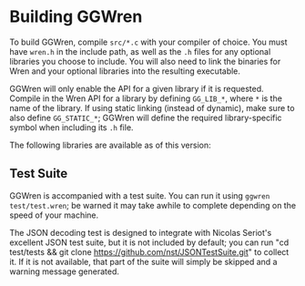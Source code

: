 # Building GGWren

To build GGWren, compile `src/*.c` with your compiler of choice. You must have
`wren.h` in the include path, as well as the `.h` files for any optional
libraries you choose to include. You will also need to link the binaries for
Wren and your optional libraries into the resulting executable.

GGWren will only enable the API for a given library if it is requested. Compile
in the Wren API for a library by defining `GG_LIB_*`, where `*` is the name of
the library. If using static linking (instead of dynamic), make sure to also
define `GG_STATIC_*`; GGWren will define the required library-specific symbol
when including its `.h` file.

The following libraries are available as of this version:


## Test Suite

GGWren is accompanied with a test suite. You can run it using
`ggwren test/test.wren`; be warned it may take awhile to complete depending on
the speed of your machine.

The JSON decoding test is designed to integrate with Nicolas Seriot's
excellent JSON test suite, but it is not included by default; you can run
"cd test/tests && git clone https://github.com/nst/JSONTestSuite.git" to
collect it. If it is not available, that part of the suite will simply be
skipped and a warning message generated.
